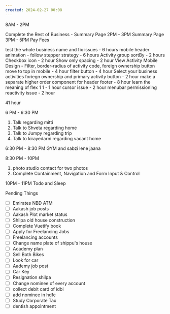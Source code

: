 ```yaml
---
created: 2024-02-27 00:08
---
```

8AM - 2PM

Complete the Rest of Business - Summary Page
2PM - 3PM 
Summary Page
3PM - 5PM 
Pay Fees

test the whole business name and fix issues - 6 hours
mobile header animation - follow stepper strategy - 6 hours
Activity group sortBy - 2 hours
Checkbox icon - 2 hour
Show only spacing -  2 hour
View Activity Mobile Design - Filter, border-radius of activity code, foreign ownership button move to top in mobile - 4 hour
filter button -  4 hour
Select your business activities foriegn ownership and primary activity button - 2 hour
make a separate higher order component for header footer - 8 hour
learn the meaning of flex 1 1 - 1 hour
cursor issue - 2 hour
menubar permissioning reactivity issue - 2 hour

41 hour



		 
		 
		 

6 PM - 6:30 PM 
1. Talk regarding mitti
3. Talk to Shveta regarding home
4. Talk to Jumpy regarding trip
5. Talk to kirayedarni regarding vacant home

6:30 PM - 8:30 PM 
GYM and sabzi lene jaana


8:30 PM - 10PM
1. photo studio contact for two photos
2. Complete Containment, Navigation and Form Input & Control

10PM - 11PM
Todo and Sleep

Pending Things

 - [ ] Emirates NBD ATM 
- [ ] Aakash job posts
- [ ] Aakash Plot market status
- [ ] Shilpa old house construction
- [ ] Complete Vuetify book
- [ ] Apply for Freelancing Jobs
- [ ] Freelancing accounts
- [ ] Change name plate of shippu's house 
- [ ] Academy plan 
- [ ] Sell Both Bikes
- [ ] Look for car
- [ ] Aademy job post
- [ ] Car Key 
- [ ] Resignation shilpa
- [ ] Change nominee of every account
- [ ] collect debit card of idbi
- [ ] add nominee in hdfc 
- [ ] Study Corporate Tax
- [ ] dentish appointment 